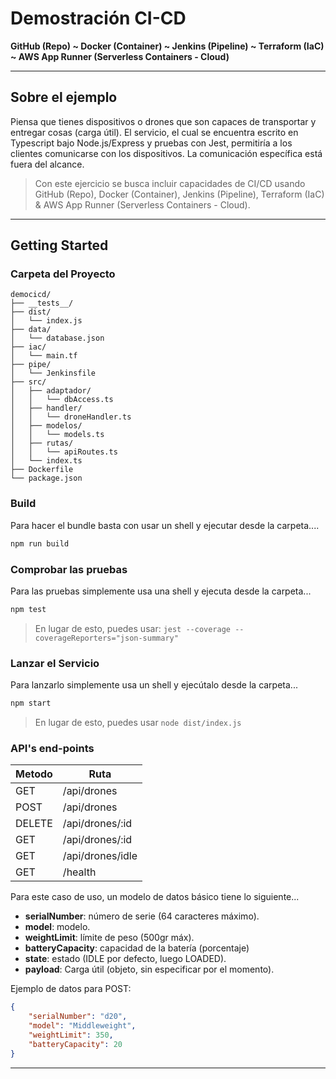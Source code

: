 # Demostración CI-CD

**GitHub (Repo) ~ Docker (Container) ~ Jenkins (Pipeline) ~ Terraform (IaC) ~ AWS App Runner (Serverless Containers - Cloud)**

---

## Sobre el ejemplo

Piensa que tienes dispositivos o drones que son capaces de transportar y entregar cosas (carga útil). El servicio, el cual se encuentra escrito en Typescript bajo Node.js/Express y pruebas con Jest, permitiría a los clientes comunicarse con los dispositivos. La comunicación específica está fuera del alcance. 

> Con este ejercicio se busca incluir capacidades de CI/CD usando GitHub (Repo), Docker (Container), Jenkins (Pipeline), Terraform (IaC) & AWS App Runner (Serverless Containers - Cloud).

---

## Getting Started

### Carpeta del Proyecto

```
democicd/
├── __tests__/
├── dist/
│   └── index.js
├── data/
│   └── database.json
├── iac/
│   └── main.tf
├── pipe/
│   └── Jenkinsfile
├── src/
│   ├── adaptador/
│   │   └── dbAccess.ts
│   ├── handler/
│   │   └── droneHandler.ts
│   ├── modelos/
│   │   └── models.ts
│   ├── rutas/
│   │   └── apiRoutes.ts
│   └── index.ts
├── Dockerfile
└── package.json
```

### Build

Para hacer el bundle basta con usar un shell y ejecutar desde la carpeta....

```bash
npm run build
```

### Comprobar las pruebas

Para las pruebas simplemente usa una shell y ejecuta desde la carpeta...

```bash
npm test
```

> En lugar de esto, puedes usar: `jest --coverage --coverageReporters="json-summary"`

### Lanzar el Servicio

Para lanzarlo simplemente usa un shell y ejecútalo desde la carpeta...

```bash
npm start
```

> En lugar de esto, puedes usar `node dist/index.js`

### API's end-points

Metodo | Ruta
------ | --
GET    | /api/drones
POST   | /api/drones
DELETE | /api/drones/:id
GET    | /api/drones/:id
GET    | /api/drones/idle
GET    | /health

Para este caso de uso, un modelo de datos básico tiene lo siguiente...

- **serialNumber**: número de serie (64 caracteres máximo).
- **model**: modelo.
- **weightLimit**: límite de peso (500gr máx).
- **batteryCapacity**: capacidad de la batería (porcentaje)
- **state**: estado (IDLE por defecto, luego LOADED).
- **payload**: Carga útil (objeto, sin especificar por el momento).

Ejemplo de datos para POST:

```json
{
    "serialNumber": "d20",
    "model": "Middleweight",
    "weightLimit": 350,
    "batteryCapacity": 20
}
```

---
<!--
## Algunos comandos Docker y otros

A continuación se presentan ejemplos de algunos comandos con Docker y otros para validar en tu máquina, asumiendo que tienes instalado Docker bajo WSL (Windows Subsystem for Linux) o Colima (macOS/Linux, iniciando con: `colima sart`) y te encuentras ubicado dentro de la carpeta del proyecto...
-->
